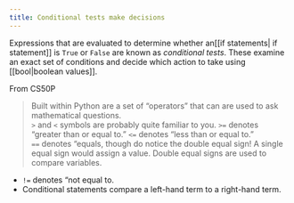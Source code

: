 ```yaml
---
title: Conditional tests make decisions
---
```


Expressions that are evaluated to determine whether an[[if statements| if statement]] is `True` or `False` are known as *conditional tests*. These examine an exact set of conditions and decide which action to take using [[bool|boolean values]]. 

From CS50P
>   Built within Python are a set of “operators” that can are used to ask mathematical questions.   
>   `>` and `<` symbols are probably quite familiar to you.
	`>=` denotes “greater than or equal to.”
	`<=` denotes “less than or equal to.”
	`==` denotes “equals, though do notice the double equal sign! A single equal sign would assign a value. Double equal signs are used to compare variables.
-   `!=` denotes “not equal to.
-   Conditional statements compare a left-hand term to a right-hand term.